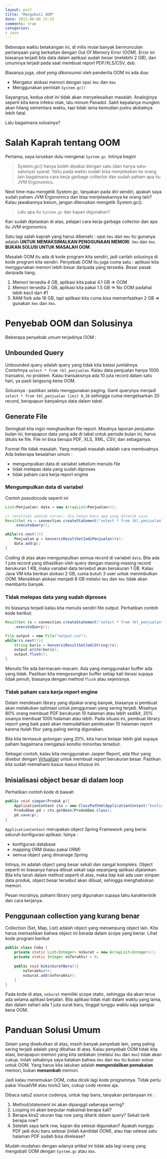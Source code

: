 ```yaml
---
layout: post
title: "Mengobati OOM"
date: 2013-06-08 22:25
comments: true
categories: 
- java
---
```


Beberapa waktu belakangan ini, di milis mulai banyak bermunculan pertanyaan yang berkaitan dengan Out Of Memory Error (OOM).
Error ini biasanya terjadi bila data dalam aplikasi sudah besar (melebihi 2 GB), dan umumnya terjadi pada saat membuat report PDF/XLS/CSV, dsb.

Biasanya juga, _obat yang dikonsumsi_ oleh penderita OOM ini ada dua:

* Mengatur alokasi memori dengan opsi `Xms` dan `Xmx`
* Menggunakan perintah `System.gc()`

Sayangnya, kedua _obat_ ini tidak akan menyelesaikan masalah. Analoginya seperti kita kena infeksi otak, lalu minum Panadol. Sakit kepalanya mungkin akan hilang sementara waktu, tapi tidak lama kemudian justru akibatnya lebih fatal.

Lalu bagaimana solusinya?

<!--more-->

# Salah Kaprah tentang OOM #

Pertama, saya luruskan dulu mengenai `System.gc`.
Intinya begini

> System.gc() hanya boleh dipakai dengan satu (dan hanya satu-satunya) syarat:
> Yaitu pada waktu sudah bisa menjelaskan ke orang lain bagaimana cara kerja garbage collector dan sudah paham apa itu JVM Ergonomics. 

Next time mau mengetik System.gc, tanyakan pada diri sendiri, apakah saya sudah paham JVM Ergonomics dan bisa menjelaskannya ke orang lain? Kalau jawabannya belum, jangan diteruskan mengetik System.gc().

> Lalu apa itu `System.gc` dan kapan digunakan? 

Kan sudah dijelaskan di atas, pelajari cara kerja garbage collector dan apa itu JVM ergonomics.

Satu lagi salah kaprah yang harus dibenahi : 
opsi `Xms` dan `Xmx` itu gunanya adalah **UNTUK MEMAKSIMALKAN PENGGUNAAN MEMORI**. 
`Xms` dan `Xms` **BUKAN SOLUSI UNTUK MASALAH OOM**.

Masalah OOM itu ada di kode program kita sendiri, jadi carilah solusinya di kode program kita sendiri.
Penyebab OOM itu juga cuma satu : aplikasi kita menggunakan memori lebih besar daripada yang tersedia. 
Besar pasak daripada tiang.

1. Memori tersedia 4 GB, aplikasi kita pakai 4.1 GB => OOM
2. Memori tersedia 2 GB, aplikasi kita pakai 1.5 GB => No OOM padahal lebih kecil dari #1
3. RAM fisik ada 16 GB, tapi aplikasi kita cuma bisa memanfaatkan 2 GB => gunakan `Xms` dan `Xmx`.

# Penyebab OOM dan Solusinya #

Beberapa penyebab umum terjadinya OOM : 

## Unbounded Query ##

Unbounded query adalah query yang tidak kita batasi jumlahnya. 
Contohnya `select * from tbl_penjualan`. Kalau data penjualan hanya 1000 transaksi, no problem. Kalau transaksinya ada 10 juta record dalam satu hari, ya pasti langsung kena OOM.

Solusinya : pastikan selalu menggunakan paging. Ganti querynya menjadi `select * from tbl_penjualan limit 0,20` sehingga cuma mengeluarkan 20 record, berapapun banyaknya data dalam tabel.

## Generate File ##

Seringkali kita ingin menghasilkan file report. Misalnya laporan penjualan bulan ini, berapapun data yang ada di tabel untuk periode bulan ini, harus ditulis ke file. File ini bisa berupa PDF, XLS, XML, CSV, dan sebagainya. 

Format file tidak masalah. Yang menjadi masalah adalah cara membuatnya. Ada beberapa kesalahan umum : 

* mengumpulkan data di variabel sebelum menulis file
* tidak melepas data yang sudah diproses
* tidak paham cara kerja report engine

### Mengumpulkan data di variabel ###

Contoh pseudocode seperti ini 

```java
List<Penjualan> data = new ArrayList<Penjualan>();

// resultset adalah cursor, dia hanya baca apa yang ditarik saja
ResultSet rs = connection.createStatement("select * from tbl_penjualan")
    .executeQuery();

while(rs.next()){
    Penjualan p = konversiResultSetJadiPenjualan(rs);
    data.add(p);
}
```

Coding di atas akan mengumpulkan semua record di variabel `data`. 
Bila ada 1 juta record yang dihasilkan oleh query dengan masing-masing record berukuran 1 KB, 
maka variabel data tersebut akan berukuran 1 GB. Kalau Java VM kita berikan alokasi 2 GB, cuma butuh 3 user untuk menimbulkan OOM.
Menaikkan alokasi menjadi 8 GB melalui `Xms` dan `Xmx` tidak akan membantu banyak. 

### Tidak melepas data yang sudah diproses ###

Ini biasanya terjadi kalau kita menulis sendiri file output. Perhatikan contoh kode berikut:

```java
ResultSet rs = connection.createStatement("select * from tbl_penjualan")
    .executeQuery();

File output = new File("output.csv");
while(rs.next()){
    String baris = konversiResultSetJadiString(rs);
    output.write(baris);
    output.flush();
}
```

Menulis file ada bermacam-macam. Ada yang menggunakan buffer ada yang tidak. Pastikan kita mengosongkan buffer setiap kali iterasi supaya tidak penuh, biasanya dengan method `flush` atau sejenisnya.

### Tidak paham cara kerja report engine ###

Dalam mendesain library yang dipakai orang banyak, biasanya si pembuat akan melakukan optimasi untuk penggunaan yang sering terjadi. 
Misalnya 80% orang membuat PDF berukuran 10 halaman atau lebih sedikit, 20% sisanya membuat 1000 halaman atau lebih. 
Pada situasi ini, pembuat library report yang baik pasti akan memudahkan pembuatan 10 halaman report karena itulah fitur yang paling sering digunakan. 

Bila kita termasuk golongan yang 20%, kita harus belajar lebih giat supaya paham bagaimana mengatasi kondisi minoritas tersebut.

Sebagai contoh, kalau kita menggunakan Jasper Report, ada fitur yang disebut dengan [Virtualizer](http://community.jaspersoft.com/wiki/comparison-report-virtualizers) untuk membuat report berukuran besar. Pastikan kita sudah memahami kasus-kasus khusus ini.

## Inisialisasi object besar di dalam loop ##

Perhatikan contoh kode di bawah

```java
public void simpan(Produk p){
    ApplicationContext ctx = new ClassPathXmlApplicationContext("konfig-spring.xml");
    ProdukDao pd = ctx.getBean(ProdukDao.class);
    pd.save(p);
}
```

`ApplicationContext` merupakan object Spring Framework yang berisi seluruh konfigurasi aplikasi. Isinya :

* konfigurasi database
* mapping ORM (kalau pakai ORM)
* semua object yang dimanage Spring

Intinya, ini adalah object yang besar sekali dan sangat kompleks. Object seperti ini biasanya hanya dibuat sekali saja sepanjang aplikasi dijalankan. Bila kita taruh dalam method seperti di atas, maka tiap kali ada user simpan data produk, object besar tersebut akan dibuat, sehingga menghabiskan memori. 

Pesan moralnya, pahami library yang digunakan supaya tahu karakteristik dan cara kerjanya.


## Penggunaan collection yang kurang benar ##

Collection (Set, Map, List) adalah object yang menampung object lain. Kita harus memastikan bahwa object ini berada dalam scope yang benar. Lihat kode program berikut

```java
public class Coba {
    private static List<Integer> noSurat = new ArrayList<Integer>();
    private static Integer noTerakhir = 0;
    
    public void bikinSuratBaru(){
        noTerakhir++;
        noSurat.add(noTerakhir);
    }
}

```

Pada kode di atas, `noSurat` memiliki scope static, sehingga dia akan terus ada selama aplikasi berjalan. Bila aplikasi tidak mati dalam waktu yang lama, dan dalam sehari ada 1 juta surat baru, tinggal tunggu waktu saja sampai kena OOM.

# Panduan Solusi Umum #

Selain yang disebutkan di atas, masih banyak penyebab lain, yang paling sering terjadi adalah yang dibahas di atas. Kalau penyebab OOM tidak kita atasi, berapapun memori yang kita sediakan (melalui `Xms` dan `Xmx`) tidak akan cukup. Inilah sebabnya saya katakan bahwa `Xms` dan `Xmx` itu bukan solusi untuk OOM. Yang harus kita lakukan adalah **mengendalikan pemakaian** memori, bukan **menambah** memori. 

Jadi kalau menemukan OOM, coba dicek lagi kode programnya. 
Tidak perlu pakai VisualVM atau tools2 lain, cukup code review aja. 

Dibaca satu2 source codenya, untuk tiap baris, tanyakan pertanyaan ini : 

1. Method/statement ini akan dipanggil seberapa sering? 
2. Looping ini akan berputar maksimal berapa kali?
3. Berapa kira2 ukuran tiap row yang ditarik dalam query? Sekali tarik berapa row?
4. Setelah saya tarik row, kapan dia selesai digunakan? Apakah nunggu PDF jadi dulu baru selesai (inilah kandidat OOM), atau tiap selesai satu halaman PDF sudah bisa direlease?

Mudah-mudahan dengan adanya artikel ini tidak ada lagi orang yang mengobati OOM dengan `System.gc` atau `Xmx`.

